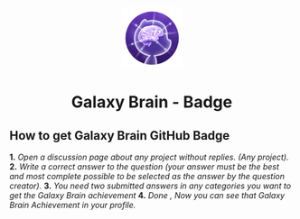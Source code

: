 <div align="center">
<img width="109" src="/badges/GalaxyBrain.png"> 

# Galaxy Brain - Badge
</div>

## How to get Galaxy Brain GitHub Badge

**1.** *Open a discussion page about any project without replies. (Any project).*
**2.** *Write a correct answer to the question (your answer must be the best and most complete possible to be selected as the answer by the question creator).*
**3.** *You need two submitted answers in any categories you want to get the Galaxy Brain achievement*
**4.** *Done , Now you can see that Galaxy Brain Achievement in your profile.*